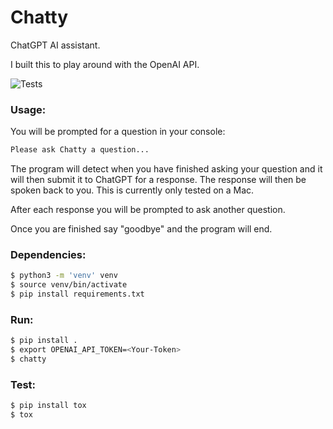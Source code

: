 # Chatty

ChatGPT AI assistant.

I built this to play around with the OpenAI API.

![Tests](https://github.com/ssolkhon/chatty/actions/workflows/tests.yaml/badge.svg)

### Usage:
You will be prompted for a question in your console:

```bash
Please ask Chatty a question...
```

The program will detect when you have finished asking your question and it will
then submit it to ChatGPT for a response. The response will then be spoken 
back to you. This is currently only tested on a Mac.

After each response you will be prompted to ask another question.

Once you are finished say "goodbye" and the program will end.

### Dependencies:
```bash
$ python3 -m 'venv' venv
$ source venv/bin/activate
$ pip install requirements.txt
```

### Run:
```bash
$ pip install .
$ export OPENAI_API_TOKEN=<Your-Token>
$ chatty
```

### Test:
```bash
$ pip install tox
$ tox
```

